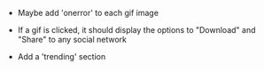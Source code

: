 <!-- Main  -->
- Maybe add 'onerror' to each gif image

- If a gif is clicked, it should display the options to "Download" and "Share" to any social network 

- Add a 'trending' section
